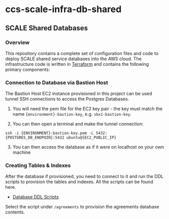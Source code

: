 # ccs-scale-infra-db-shared

## SCALE Shared Databases

### Overview
This repository contains a complete set of configuration files and code to deploy SCALE shared service databases into the AWS cloud.  The infrastructure code is written in [Terraform](https://www.terraform.io/) and contains the following primary components:

### Connection to Database via Bastion Host
The Bastion Host EC2 instance provisioned in this project can be used tunnel SSH connections to access the Postgres Databases. 

1. You will need the pem file for the EC2 key pair - the key must match the name `{environment}-bastion-key`, e.g. `sbx1-bastion-key`.

2. You can then open a terminal and make the tunnel connection:
```
ssh -i {ENVIRONMENT}-bastion-key.pem -L 5432:{POSTGRES_DB_ENDPOIN}:5432 ubuntu@{EC2_PUBLIC_IP}
```

3. You can then access the database as if it were on localhost on your own machine

### Creating Tables & Indexes
After the database if provisioned, you need to connect to it and run the DDL scripts to provision the tables and indexes. All the scripts can be found here.

- [Database DDL Scripts](https://github.com/Crown-Commercial-Service/ccs-scale-db-scripts)

Select the script under `/agreements` to provision the agreements database contents.